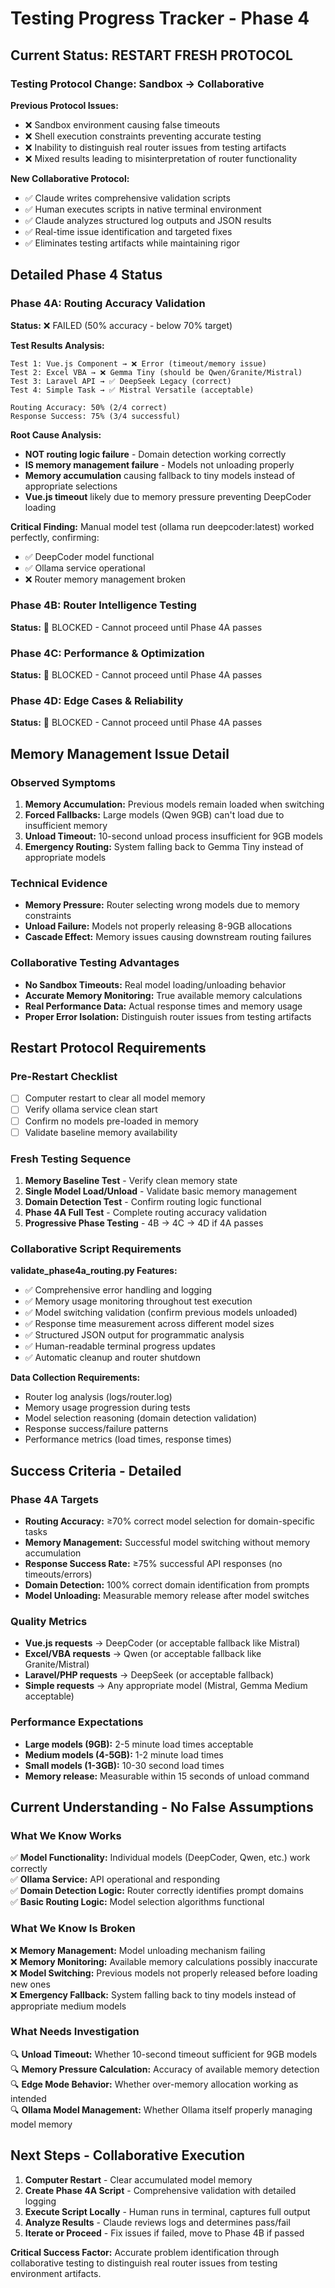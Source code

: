 # Testing Progress Tracker - Phase 4

## Current Status: RESTART FRESH PROTOCOL

### Testing Protocol Change: Sandbox → Collaborative

**Previous Protocol Issues:**
- ❌ Sandbox environment causing false timeouts
- ❌ Shell execution constraints preventing accurate testing  
- ❌ Inability to distinguish real router issues from testing artifacts
- ❌ Mixed results leading to misinterpretation of router functionality

**New Collaborative Protocol:**
- ✅ Claude writes comprehensive validation scripts
- ✅ Human executes scripts in native terminal environment  
- ✅ Claude analyzes structured log outputs and JSON results
- ✅ Real-time issue identification and targeted fixes
- ✅ Eliminates testing artifacts while maintaining rigor

## Detailed Phase 4 Status

### Phase 4A: Routing Accuracy Validation
**Status:** ❌ FAILED (50% accuracy - below 70% target)

**Test Results Analysis:**
```
Test 1: Vue.js Component → ❌ Error (timeout/memory issue)
Test 2: Excel VBA → ❌ Gemma Tiny (should be Qwen/Granite/Mistral)  
Test 3: Laravel API → ✅ DeepSeek Legacy (correct)
Test 4: Simple Task → ✅ Mistral Versatile (acceptable)

Routing Accuracy: 50% (2/4 correct)
Response Success: 75% (3/4 successful)
```

**Root Cause Analysis:**
- **NOT routing logic failure** - Domain detection working correctly
- **IS memory management failure** - Models not unloading properly
- **Memory accumulation** causing fallback to tiny models instead of appropriate selections
- **Vue.js timeout** likely due to memory pressure preventing DeepCoder loading

**Critical Finding:** Manual model test (ollama run deepcoder:latest) worked perfectly, confirming:
- ✅ DeepCoder model functional
- ✅ Ollama service operational  
- ❌ Router memory management broken

### Phase 4B: Router Intelligence Testing
**Status:** 🚫 BLOCKED - Cannot proceed until Phase 4A passes

### Phase 4C: Performance & Optimization  
**Status:** 🚫 BLOCKED - Cannot proceed until Phase 4A passes

### Phase 4D: Edge Cases & Reliability
**Status:** 🚫 BLOCKED - Cannot proceed until Phase 4A passes

## Memory Management Issue Detail

### Observed Symptoms
1. **Memory Accumulation:** Previous models remain loaded when switching
2. **Forced Fallbacks:** Large models (Qwen 9GB) can't load due to insufficient memory
3. **Unload Timeout:** 10-second unload process insufficient for 9GB models
4. **Emergency Routing:** System falling back to Gemma Tiny instead of appropriate models

### Technical Evidence
- **Memory Pressure:** Router selecting wrong models due to memory constraints
- **Unload Failure:** Models not properly releasing 8-9GB allocations
- **Cascade Effect:** Memory issues causing downstream routing failures

### Collaborative Testing Advantages
- **No Sandbox Timeouts:** Real model loading/unloading behavior
- **Accurate Memory Monitoring:** True available memory calculations
- **Real Performance Data:** Actual response times and memory usage
- **Proper Error Isolation:** Distinguish router issues from testing artifacts

## Restart Protocol Requirements

### Pre-Restart Checklist
- [ ] Computer restart to clear all model memory
- [ ] Verify ollama service clean start
- [ ] Confirm no models pre-loaded in memory
- [ ] Validate baseline memory availability

### Fresh Testing Sequence
1. **Memory Baseline Test** - Verify clean memory state
2. **Single Model Load/Unload** - Validate basic memory management
3. **Domain Detection Test** - Confirm routing logic functional
4. **Phase 4A Full Test** - Complete routing accuracy validation
5. **Progressive Phase Testing** - 4B → 4C → 4D if 4A passes

### Collaborative Script Requirements

**validate_phase4a_routing.py Features:**
- ✅ Comprehensive error handling and logging
- ✅ Memory usage monitoring throughout test execution
- ✅ Model switching validation (confirm previous models unloaded)
- ✅ Response time measurement across different model sizes
- ✅ Structured JSON output for programmatic analysis
- ✅ Human-readable terminal progress updates
- ✅ Automatic cleanup and router shutdown

**Data Collection Requirements:**
- Router log analysis (logs/router.log)
- Memory usage progression during tests
- Model selection reasoning (domain detection validation)
- Response success/failure patterns
- Performance metrics (load times, response times)

## Success Criteria - Detailed

### Phase 4A Targets
- **Routing Accuracy:** ≥70% correct model selection for domain-specific tasks
- **Memory Management:** Successful model switching without memory accumulation
- **Response Success Rate:** ≥75% successful API responses (no timeouts/errors)
- **Domain Detection:** 100% correct domain identification from prompts
- **Model Unloading:** Measurable memory release after model switches

### Quality Metrics
- **Vue.js requests** → DeepCoder (or acceptable fallback like Mistral)
- **Excel/VBA requests** → Qwen (or acceptable fallback like Granite/Mistral)  
- **Laravel/PHP requests** → DeepSeek (or acceptable fallback)
- **Simple requests** → Any appropriate model (Mistral, Gemma Medium acceptable)

### Performance Expectations
- **Large models (9GB):** 2-5 minute load times acceptable
- **Medium models (4-5GB):** 1-2 minute load times
- **Small models (1-3GB):** 10-30 second load times
- **Memory release:** Measurable within 15 seconds of unload command

## Current Understanding - No False Assumptions

### What We Know Works
✅ **Model Functionality:** Individual models (DeepCoder, Qwen, etc.) work correctly  
✅ **Ollama Service:** API operational and responding  
✅ **Domain Detection Logic:** Router correctly identifies prompt domains  
✅ **Basic Routing Logic:** Model selection algorithms functional  

### What We Know Is Broken  
❌ **Memory Management:** Model unloading mechanism failing  
❌ **Memory Monitoring:** Available memory calculations possibly inaccurate  
❌ **Model Switching:** Previous models not properly released before loading new ones  
❌ **Emergency Fallback:** System falling back to tiny models instead of appropriate medium models  

### What Needs Investigation
🔍 **Unload Timeout:** Whether 10-second timeout sufficient for 9GB models  
🔍 **Memory Pressure Calculation:** Accuracy of available memory detection  
🔍 **Edge Mode Behavior:** Whether over-memory allocation working as intended  
🔍 **Ollama Model Management:** Whether Ollama itself properly managing model memory  

## Next Steps - Collaborative Execution

1. **Computer Restart** - Clear accumulated model memory
2. **Create Phase 4A Script** - Comprehensive validation with detailed logging  
3. **Execute Script Locally** - Human runs in terminal, captures full output
4. **Analyze Results** - Claude reviews logs and determines pass/fail
5. **Iterate or Proceed** - Fix issues if failed, move to Phase 4B if passed

**Critical Success Factor:** Accurate problem identification through collaborative testing to distinguish real router issues from testing environment artifacts.
